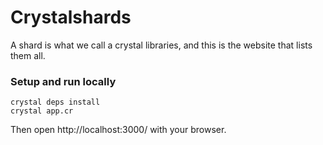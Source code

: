 # Crystalshards

A shard is what we call a crystal libraries, and this is the website that lists
them all.

### Setup and run locally

```
crystal deps install
crystal app.cr
```

Then open http://localhost:3000/ with your browser.

